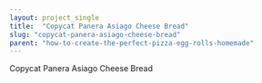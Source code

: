 ```yaml
---
layout: project_single
title:  "Copycat Panera Asiago Cheese Bread"
slug: "copycat-panera-asiago-cheese-bread"
parent: "how-to-create-the-perfect-pizza-egg-rolls-homemade"
---
```

Copycat Panera Asiago Cheese Bread